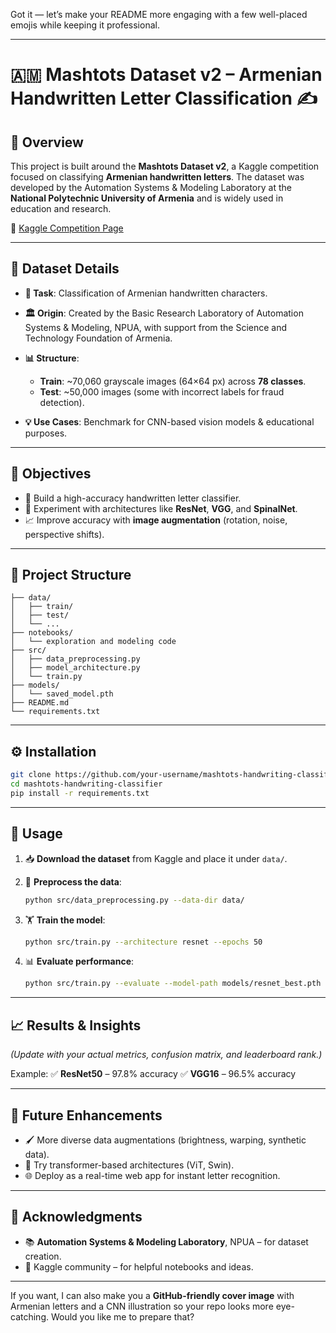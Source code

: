 Got it — let’s make your README more engaging with a few well-placed emojis while keeping it professional.

---

# 🇦🇲 Mashtots Dataset v2 – Armenian Handwritten Letter Classification ✍️

## 📌 Overview

This project is built around the **Mashtots Dataset v2**, a Kaggle competition focused on classifying **Armenian handwritten letters**.
The dataset was developed by the Automation Systems & Modeling Laboratory at the **National Polytechnic University of Armenia** and is widely used in education and research.

🔗 [Kaggle Competition Page](https://www.kaggle.com/competitions/mashtots-dataset-v2/overview)

---

## 📂 Dataset Details

* **🎯 Task**: Classification of Armenian handwritten characters.
* **🏛 Origin**: Created by the Basic Research Laboratory of Automation Systems & Modeling, NPUA, with support from the Science and Technology Foundation of Armenia.
* **📊 Structure**:

  * **Train**: \~70,060 grayscale images (64×64 px) across **78 classes**.
  * **Test**: \~50,000 images (some with incorrect labels for fraud detection).
* **💡 Use Cases**: Benchmark for CNN-based vision models & educational purposes.

---

## 🎯 Objectives

* 🧠 Build a high-accuracy handwritten letter classifier.
* 🔬 Experiment with architectures like **ResNet**, **VGG**, and **SpinalNet**.
* 📈 Improve accuracy with **image augmentation** (rotation, noise, perspective shifts).

---

## 📁 Project Structure

```
├── data/
│   ├── train/
│   ├── test/
│   └── ...
├── notebooks/
│   └── exploration and modeling code
├── src/
│   ├── data_preprocessing.py
│   ├── model_architecture.py
│   └── train.py
├── models/
│   └── saved_model.pth
├── README.md
└── requirements.txt
```

---

## ⚙️ Installation

```bash
git clone https://github.com/your-username/mashtots-handwriting-classifier.git
cd mashtots-handwriting-classifier
pip install -r requirements.txt
```

---

## 🚀 Usage

1. 📥 **Download the dataset** from Kaggle and place it under `data/`.
2. 🔄 **Preprocess the data**:

   ```bash
   python src/data_preprocessing.py --data-dir data/
   ```
3. 🏋️ **Train the model**:

   ```bash
   python src/train.py --architecture resnet --epochs 50
   ```
4. 📊 **Evaluate performance**:

   ```bash
   python src/train.py --evaluate --model-path models/resnet_best.pth
   ```

---

## 📈 Results & Insights

*(Update with your actual metrics, confusion matrix, and leaderboard rank.)*

Example:
✅ **ResNet50** – 97.8% accuracy
✅ **VGG16** – 96.5% accuracy

---

## 🔮 Future Enhancements

* 🖌️ More diverse data augmentations (brightness, warping, synthetic data).
* 🤖 Try transformer-based architectures (ViT, Swin).
* 🌐 Deploy as a real-time web app for instant letter recognition.

---

## 🙏 Acknowledgments

* 📚 **Automation Systems & Modeling Laboratory**, NPUA – for dataset creation.
* 🤝 Kaggle community – for helpful notebooks and ideas.

---

If you want, I can also make you a **GitHub-friendly cover image** with Armenian letters and a CNN illustration so your repo looks more eye-catching. Would you like me to prepare that?
